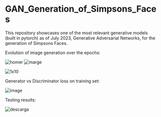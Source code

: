 # GAN_Generation_of_Simpsons_Faces
This repository showcases one of the most relevant generative models (built in pytorch) as of July 2023, Generative Adversarial Networks, for the generation of Simpsons Faces.

Evolution of image generation over the epochs:

![homer](https://github.com/M4mbo/Diffusion_and_GAN_Generation_of_Simpson_Faces/assets/115642529/4f08b2d1-9b13-4847-ae37-14b90bde88a5)
![marge](https://github.com/M4mbo/Diffusion_and_GAN_Generation_of_Simpson_Faces/assets/115642529/04c95ab0-085f-47d4-900d-7b0d466d218c)

![1x10](https://github.com/M4mbo/Diffusion_and_GAN_Generation_of_Simpson_Faces/assets/115642529/a3e5c4d0-5c29-47e2-befd-1316fcfeb6fc)

Generator vs Discriminator loss on training set:

![image](https://github.com/M4mbo/Diffusion_and_GAN_Generation_of_Simpson_Faces/assets/115642529/022992e0-b625-4c43-9206-782b2c51a1ec)

Testing results:

![descarga](https://github.com/M4mbo/Diffusion_and_GAN_Generation_of_Simpson_Faces/assets/115642529/4b55acd8-1ae5-47b4-852c-454fbab4442f)
